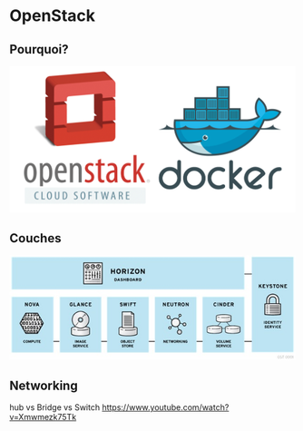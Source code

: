 # OpenStack

## Pourquoi?

![alt tag](https://github.com/CollegeBoreal/INF1045-16A/blob/master/2.OpenStack/openstack-and-docker.png)

## Couches

![alt tag](https://github.com/CollegeBoreal/INF1045-16A/blob/master/2.OpenStack/OpenStack-Platform.jpg)

## Networking

hub vs Bridge vs Switch
https://www.youtube.com/watch?v=Xmwmezk75Tk
